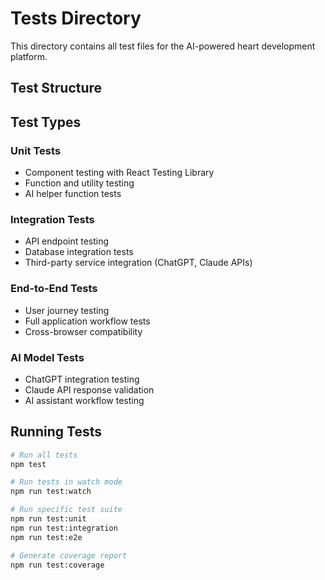# Tests Directory

This directory contains all test files for the AI-powered heart development platform.

## Test Structure

## Test Types

### Unit Tests
- Component testing with React Testing Library
- Function and utility testing
- AI helper function tests

### Integration Tests
- API endpoint testing
- Database integration tests
- Third-party service integration (ChatGPT, Claude APIs)

### End-to-End Tests
- User journey testing
- Full application workflow tests
- Cross-browser compatibility

### AI Model Tests
- ChatGPT integration testing
- Claude API response validation
- AI assistant workflow testing

## Running Tests

```bash
# Run all tests
npm test

# Run tests in watch mode
npm run test:watch

# Run specific test suite
npm run test:unit
npm run test:integration
npm run test:e2e

# Generate coverage report
npm run test:coverage
